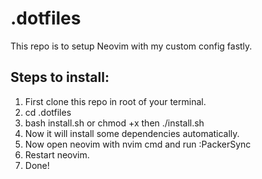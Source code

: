 <h1>.dotfiles</h1>
<p>This repo is to setup Neovim with my custom config fastly.</p>

<h2>Steps to install:</h2>
<ol>
<li>
First clone this repo in root of your terminal.
</li>
<li>
cd .dotfiles
</li>
<li>
bash install.sh or chmod +x then ./install.sh
</li>
<li>
Now it will install some dependencies automatically.
</li>
<li>
Now open neovim with nvim cmd and run :PackerSync
</li>
<li>
Restart neovim.
</li>
<li>
Done!
</li>
</ol>
